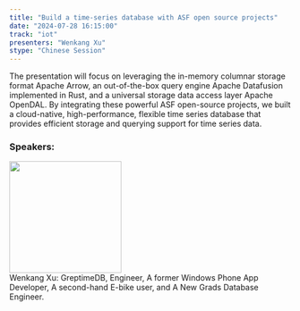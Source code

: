 ```yaml
---
title: "Build a time-series database with ASF open source projects"
date: "2024-07-28 16:15:00" 
track: "iot"
presenters: "Wenkang Xu"
stype: "Chinese Session"
---
```

The presentation will focus on leveraging the in-memory columnar storage format Apache Arrow, an out-of-the-box query engine Apache Datafusion implemented in Rust, and a universal storage data access layer Apache OpenDAL. By integrating these powerful ASF open-source projects, we built a cloud-native, high-performance, flexible time series database that provides efficient storage and querying support for time series data. 
 ### Speakers: 
 <img src="https://sessionize.com/image/e245-400o400o1-XbJWHPqXUZrYLep1qcGGyD.jpg" width="200" /><br>Wenkang Xu: GreptimeDB, Engineer, A former Windows Phone App Developer, A second-hand E-bike user, and A New Grads Database Engineer.
 <br><br>